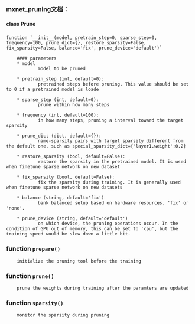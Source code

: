 ### mxnet_pruning文档：
#### class Prune
###
```
function `__init__(model, pretrain_step=0, sparse_step=0, frequency=100, prune_dict={}, restore_sparsity=False, fix_sparsity=False, balance='fix', prune_device='default')`
```

        #### parameters
        * model
                model to be pruned

        * pretrain_step (int, default=0):
                pretrained steps before pruning. This value should be set to 0 if a pretrained model is loade

        * sparse_step (int, default=0):
                prune within how many steps

        * frequency (int, default=100):
                in how many steps, pruning a interval toward the target sparsity

        * prune_dict (dict, default={}):
                name-sparsity pairs with target sparsity different from the default one, such as special_sparsity_dict={'layer1.weight':0.2}

        * restore_sparsity (bool, default=False):
                restore the sparsity in the pretrained model. It is used when finetune sparse network on new dataset

        * fix_sparsity (bool, default=False):
                fix the sparsity during training. It is generally used when finetune sparse network on new datasets

        * balance (string, default='fix')
                bank balanced setup based on hardware resources. 'fix' or 'none'.

        * prune_device (string, default='default')
                on which device, the pruning operations occur. In the condition of GPU out of memory, this can be set to 'cpu', but the training speed would be slow down a little bit.

### function `prepare()`
        initialize the pruning tool before the training

### function `prune()`
        prune the weights during training after the paramters are updated

### function `sparsity()`
        monitor the sparsity during pruning